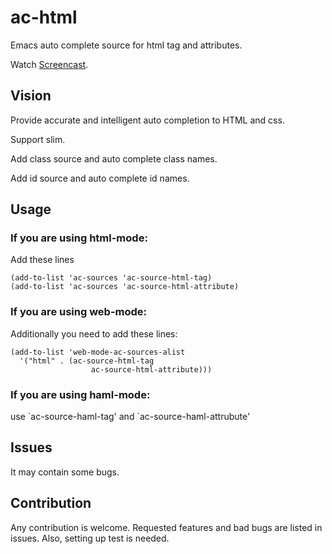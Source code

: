 ac-html
=======

Emacs auto complete source for html tag and attributes.

Watch [Screencast](https://www.youtube.com/watch?v=UrXNgrN4d5Y).

Vision
------
Provide accurate and intelligent auto completion to HTML and css.

Support slim.

Add class source and auto complete class names.

Add id source and auto complete id names.

Usage
-----

### If you are using html-mode:

Add these lines
``` elisp
(add-to-list 'ac-sources 'ac-source-html-tag)
(add-to-list 'ac-sources 'ac-source-html-attribute)
```

### If you are using web-mode:
Additionally you need to add these lines:
``` elisp
(add-to-list 'web-mode-ac-sources-alist
  '("html" . (ac-source-html-tag
		          ac-source-html-attribute)))
```

### If you are using haml-mode:
use \`ac-source-haml-tag' and \`ac-source-haml-attrubute'

Issues
------
It may contain some bugs.

Contribution
------
Any contribution is welcome.
Requested features and bad bugs are listed in issues.
Also, setting up test is needed.
